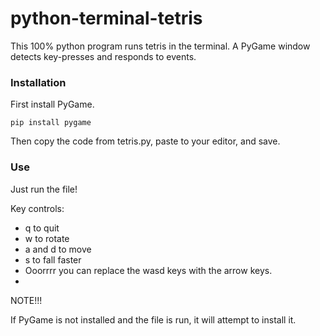# python-terminal-tetris

This 100% python program runs tetris in the terminal.
A PyGame window detects key-presses and responds to events.

###   Installation

First install PyGame.

```
pip install pygame
```

Then copy the code from tetris.py, paste to your editor, and save.

###   Use

Just run the file!

Key controls:
- q to quit
- w to rotate
- a and d to move 
- s to fall faster
- Ooorrrr you can replace the wasd keys with the arrow keys.
- 
NOTE!!!

If PyGame is not installed and the file is run, it will attempt to install it.
